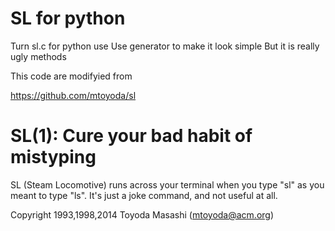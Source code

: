 SL for python 
=============

Turn sl.c for python use
Use generator to make it look simple
But it is really ugly methods

This code are modifyied from

https://github.com/mtoyoda/sl


SL(1): Cure your bad habit of mistyping
=======================================

SL (Steam Locomotive) runs across your terminal when you type "sl" as
you meant to type "ls". It's just a joke command, and not useful at
all.

Copyright 1993,1998,2014 Toyoda Masashi (mtoyoda@acm.org)
